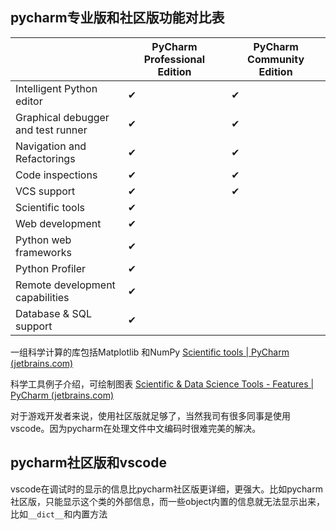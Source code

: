 ## pycharm专业版和社区版功能对比表

|                                    | PyCharm Professional Edition | PyCharm Community Edition |
| ---------------------------------- | ---------------------------- | ------------------------- |
| Intelligent Python editor          | ✔                            | ✔                         |
| Graphical debugger and test runner | ✔                            | ✔                         |
| Navigation and Refactorings        | ✔                            | ✔                         |
| Code inspections                   | ✔                            | ✔                         |
| VCS support                        | ✔                            | ✔                         |
| Scientific tools                   | ✔                            |                           |
| Web development                    | ✔                            |                           |
| Python web frameworks              | ✔                            |                           |
| Python Profiler                    | ✔                            |                           |
| Remote development capabilities    | ✔                            |                           |
| Database & SQL support             | ✔                            |                           |

一组科学计算的库包括Matplotlib 和NumPy [Scientific tools | PyCharm (jetbrains.com)](https://www.jetbrains.com/help/pycharm/scientific-tools.html)

科学工具例子介绍，可绘制图表 [Scientific & Data Science Tools - Features | PyCharm (jetbrains.com)](https://www.jetbrains.com/pycharm/features/scientific_tools.html)

对于游戏开发者来说，使用社区版就足够了，当然我司有很多同事是使用vscode。因为pycharm在处理文件中文编码时很难完美的解决。

## pycharm社区版和vscode

vscode在调试时的显示的信息比pycharm社区版更详细，更强大。比如pycharm社区版，只能显示这个类的外部信息，而一些object内置的信息就无法显示出来，比如`__dict__`和内置方法